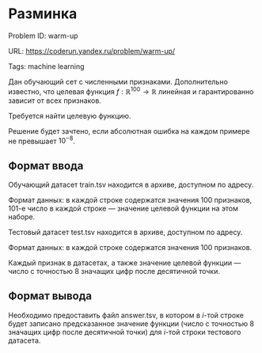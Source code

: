 # Разминка

Problem ID: warm-up

URL: https://coderun.yandex.ru/problem/warm-up/

Tags: machine learning

Дан обучающий сет с численными признаками.
Дополнительно известно, что целевая функция $f: \mathbb{R}^{100} \rightarrow \mathbb{R}$ линейная и гарантированно зависит от всех признаков.

Требуется найти целевую функцию.

Решение будет зачтено, если абсолютная ошибка на каждом примере не превышает $10^{-8}$.


## Формат ввода

Обучающий датасет train.tsv находится в архиве, доступном по адресу.

Формат данных: в каждой строке содержатся значения 100 признаков, 101-е число в каждой строке — значение целевой функции на этом наборе.

Тестовый датасет test.tsv находится в архиве, доступном по адресу.

Формат данных: в каждой строке содержатся значения 100 признаков.

Каждый признак в датасетах, а также значение целевой функции — число с точностью 8 значащих цифр после десятичной точки.


## Формат вывода

Необходимо предоставить файл answer.tsv, 
в котором в $i$-той строке будет записано предсказанное значение функции 
(число с точностью 8 значащих цифр после десятичной точки) 
для $i$-той строки тестового датасета.

